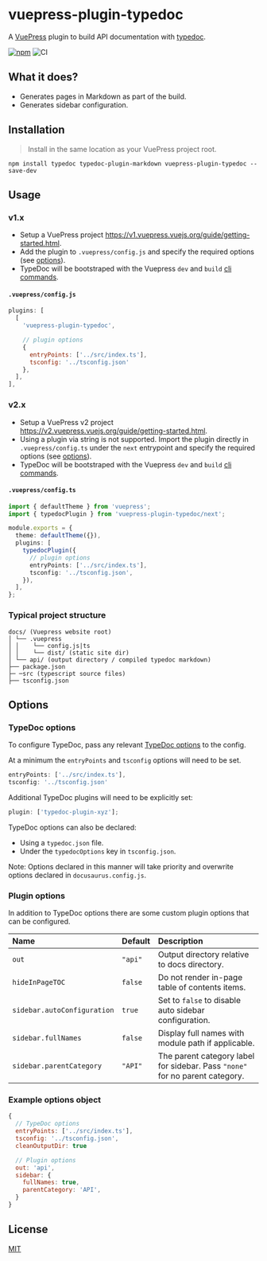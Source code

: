 # vuepress-plugin-typedoc

A [VuePress](https://vuepress.vuejs.org/) plugin to build API documentation with
[typedoc](https://github.com/TypeStrong/typedoc).

[![npm](https://img.shields.io/npm/v/vuepress-plugin-typedoc.svg)](https://www.npmjs.com/package/vuepress-plugin-typedoc)
![CI](https://github.com/tgreyuk/typedoc-plugin-markdown/actions/workflows/ci.yml/badge.svg?branch=master)

## What it does?

-   Generates pages in Markdown as part of the build.
-   Generates sidebar configuration.

## Installation

> Install in the same location as your VuePress project root.

```shell
npm install typedoc typedoc-plugin-markdown vuepress-plugin-typedoc --save-dev
```

## Usage

### v1.x

-   Setup a VuePress project
    https://v1.vuepress.vuejs.org/guide/getting-started.html.
-   Add the plugin to `.vuepress/config.js` and specify the required options
    (see [options](#options)).
-   TypeDoc will be bootstraped with the Vuepress `dev` and `build`
    [cli commands](https://vuepress.vuejs.org/api/cli.html).

#### `.vuepress/config.js`

```js
plugins: [
  [
    'vuepress-plugin-typedoc',

    // plugin options
    {
      entryPoints: ['../src/index.ts'],
      tsconfig: '../tsconfig.json'
    },
  ],
],
```

### v2.x

-   Setup a VuePress v2 project
    https://v2.vuepress.vuejs.org/guide/getting-started.html.
-   Using a plugin via string is not supported. Import the plugin directly in
    `.vuepress/config.ts` under the `next` entrypoint and specify the required
    options (see [options](#options)).
-   TypeDoc will be bootstraped with the Vuepress `dev` and `build`
    [cli commands](https://v2.vuepress.vuejs.org/reference/cli.html).

#### `.vuepress/config.ts`

```ts
import { defaultTheme } from 'vuepress';
import { typedocPlugin } from 'vuepress-plugin-typedoc/next';

module.exports = {
  theme: defaultTheme({}),
  plugins: [
    typedocPlugin({
      // plugin options
      entryPoints: ['../src/index.ts'],
      tsconfig: '../tsconfig.json',
    }),
  ],
};
```

### Typical project structure

```
docs/ (Vuepress website root)
│ └── .vuepress
│ │    └── config.js|ts
│ │    └── dist/ (static site dir)
│ └── api/ (output directory / compiled typedoc markdown)
├── package.json
├─ ─src (typescript source files)
├── tsconfig.json
```

## Options

### TypeDoc options

To configure TypeDoc, pass any relevant
[TypeDoc options](https://typedoc.org/guides/options/) to the config.

At a minimum the `entryPoints` and `tsconfig` options will need to be set.

```js
entryPoints: ['../src/index.ts'],
tsconfig: '../tsconfig.json'
```

Additional TypeDoc plugins will need to be explicitly set:

```js
plugin: ['typedoc-plugin-xyz'];
```

TypeDoc options can also be declared:

-   Using a `typedoc.json` file.
-   Under the `typedocOptions` key in `tsconfig.json`.

Note: Options declared in this manner will take priority and overwrite options
declared in `docusaurus.config.js`.

### Plugin options

In addition to TypeDoc options there are some custom plugin options that can be
configured.

| Name                        | Default | Description                                                                  |
| :-------------------------- | :------ | :--------------------------------------------------------------------------- |
| `out`                       | `"api"` | Output directory relative to docs directory.                                 |
| `hideInPageTOC`             | `false` | Do not render in-page table of contents items.                               |
| `sidebar.autoConfiguration` | `true`  | Set to `false` to disable auto sidebar configuration.                        |
| `sidebar.fullNames`         | `false` | Display full names with module path if applicable.                           |
| `sidebar.parentCategory`    | `"API"` | The parent category label for sidebar. Pass `"none"` for no parent category. |

### Example options object

```js
{
  // TypeDoc options
  entryPoints: ['../src/index.ts'],
  tsconfig: '../tsconfig.json',
  cleanOutputDir: true

  // Plugin options
  out: 'api',
  sidebar: {
    fullNames: true,
    parentCategory: 'API',
  }
}
```

## License

[MIT](https://github.com/tgreyuk/typedoc-plugin-markdown/blob/master/packages/vuepress-plugin-typedoc/LICENSE)
